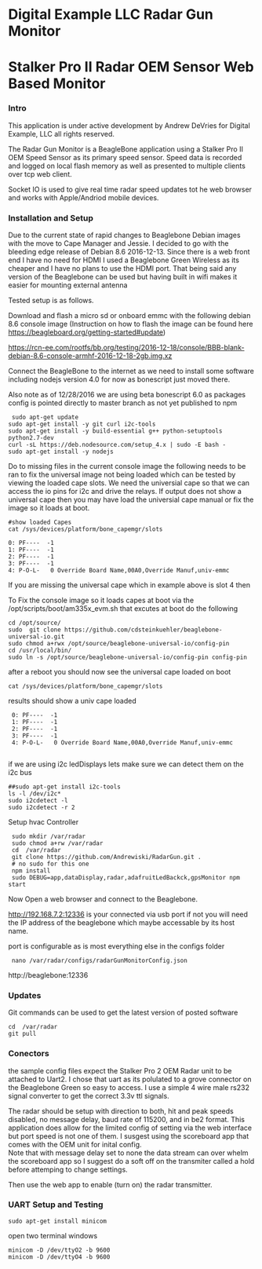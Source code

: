 ﻿# Digital Example LLC Radar Gun Monitor
# Stalker Pro II Radar OEM Sensor Web Based Monitor #

### Intro ###
This application is under active development by Andrew DeVries for Digital Example, LLC all rights reserved.

The Radar Gun Monitor is a BeagleBone application using a Stalker Pro II OEM Speed Sensor as its primary speed sensor. Speed data is recorded and logged on local flash memory as well as presented to multiple clients over tcp web client.

Socket IO is used to give real time radar speed updates tot he web browser and works with Apple/Andriod mobile devices. 

### Installation and Setup ###
Due to the current state of rapid changes to Beaglebone Debian images with the move to Cape Manager and Jessie. I decided to go with the bleeding edge release
of Debian 8.6 2016-12-13.   Since there is a web front end I have no need for HDMI I used a Beaglebone Green Wireless as its cheaper and I have no plans to use the HDMI port.
That being said any version of the Beaglebone can be used but having built in wifi makes it easier for mounting external antenna

Tested setup is as follows.

Download and flash a micro sd or onboard emmc with the following debian 8.6 console image (Instruction on how to flash the image can be found here <https://beagleboard.org/getting-started#update>)

<https://rcn-ee.com/rootfs/bb.org/testing/2016-12-18/console/BBB-blank-debian-8.6-console-armhf-2016-12-18-2gb.img.xz>

Connect the BeagleBone to the internet as we need to install some software including nodejs version 4.0 for now as bonescript just moved there.

Also note as of 12/28/2016 we are using beta bonescript 6.0 as packages config is pointed directly to master branch as not yet published to npm

```
 sudo apt-get update
sudo apt-get install -y git curl i2c-tools
sudo apt-get install -y build-essential g++ python-setuptools python2.7-dev
curl -sL https://deb.nodesource.com/setup_4.x | sudo -E bash -
sudo apt-get install -y nodejs
 ```

 Do to missing files in the current console image the following needs to be ran to fix the universal image not being loaded
 which can be tested by viewing the loaded cape slots.
 We need the universial cape so that we can access the io pins for i2c and drive the relays.
 If output does not show  a universal cape then you may have load the universial cape manual or fix the image so it loads at boot.

 ```
 #show loaded Capes
 cat /sys/devices/platform/bone_capemgr/slots
 ```

  ```
 0: PF----  -1
 1: PF----  -1
 2: PF----  -1
 3: PF----  -1
 4: P-O-L-   0 Override Board Name,00A0,Override Manuf,univ-emmc
 ```

 If you are missing the universal cape which in example above is slot 4 then

To Fix the console image so it loads capes at boot via the /opt/scripts/boot/am335x_evm.sh that excutes at boot
do the following
 ```
 cd /opt/source/
 sudo  git clone https://github.com/cdsteinkuehler/beaglebone-universal-io.git
 sudo chmod a+rwx /opt/source/beaglebone-universal-io/config-pin
 cd /usr/local/bin/
 sudo ln -s /opt/source/beaglebone-universal-io/config-pin config-pin
```
after a reboot you should now see the universal cape loaded on boot
 ```
 cat /sys/devices/platform/bone_capemgr/slots
 ```
results should show a univ cape loaded
```
 0: PF----  -1
 1: PF----  -1
 2: PF----  -1
 3: PF----  -1
 4: P-O-L-   0 Override Board Name,00A0,Override Manuf,univ-emmc
 
 ```

 if we are using i2c ledDisplays lets make sure we can detect them on the i2c bus

```
##sudo apt-get install i2c-tools
ls -l /dev/i2c*
sudo i2cdetect -l
sudo i2cdetect -r 2
```
Setup hvac Controller

```
 sudo mkdir /var/radar
 sudo chmod a+rw /var/radar
 cd  /var/radar
 git clone https://github.com/Andrewiski/RadarGun.git .
 # no sudo for this one
 npm install
 sudo DEBUG=app,dataDisplay,radar,adafruitLedBackck,gpsMonitor npm start

```

Now Open a web browser and connect to the Beaglebone.

http://192.168.7.2:12336 is your connected via usb port if not you will need the IP address of the beaglebone which maybe accessable by its host name.

port is configurable as is most everything else in the configs folder

```
 nano /var/radar/configs/radarGunMonitorConfig.json
```

http://beaglebone:12336

### Updates ###
Git commands can be used to get the latest version of posted software
```
cd  /var/radar
git pull

```

### Conectors ###
the sample config files expect the Stalker Pro 2 OEM Radar unit to be attached to Uart2. I chose that uart as its polulated to a grove connector on the Beaglebone Green so easy to access.
I use a simple 4 wire male rs232 signal converter to get the correct 3.3v ttl signals.

The radar should be setup with direction to both,  hit and peak speeds disabled, no message delay, baud rate of 115200, and in be2 format. This application does allow for the limited
 config of setting via the web interface but port speed is not one of them. I susgest using the scoreboard app that comes with the OEM unit for inital config.  
 Note that with message delay set to none the data stream can over whelm the scoreboard app so I suggest do a soft off on the transmiter called a hold before attemping to change settings.

 Then use the web app to enable (turn on) the radar transmitter.

 

 ### UART Setup and Testing ###

 ```
 sudo apt-get install minicom

 ```

 open two terminal windows

 ```
 minicom -D /dev/ttyO2 -b 9600
 minicom -D /dev/ttyO4 -b 9600
 ```